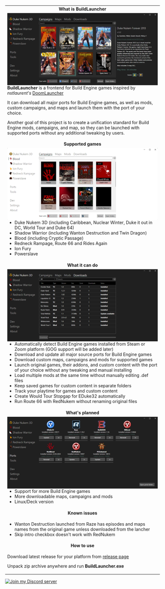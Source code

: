 <table>

<tr>
<td align="center" valign="middle">
<b>What is BuildLauncher</b>
</td>
</tr>

<tr>
<td valign="center">
<img align="right" src="img/img1.png">

<b>BuildLauncher</b> is a frontend for Build Engine games inspired by *nstlaurent's* [DoomLauncher](https://github.com/nstlaurent/DoomLauncher)

It can download all major ports for Build Engine games, as well as mods, custom campaigns, and maps and launch them with the port of your choice.

Another goal of this project is to create a unification standard for Build Engine mods, campaigns, and map, so they can be launched with supported ports without any additional tweaking by users.

</td>
</tr>

<tr>
<td align="center" valign="middle">
<b>Supported games</b>
</td>
</tr>

<tr>
<td valign="center">
<img align="right" src="img/img2.png">

- Duke Nukem 3D (including Caribbean, Nuclear Winter, Duke it out in DC, World Tour and  Duke 64)
- Shadow Warrior (including Wanton Destruction and Twin Dragon)
- Blood (including Cryptic Passage)
- Redneck Rampage, Route 66 and Rides Again
- Ion Fury
- Powerslave

</td>
</tr>

<tr>
<td align="center" valign="middle">
<b>What it can do</b>
</td>
</tr>

<tr>
<td valign="center">
<img align="right" src="img/img3.png">

- Automatically detect Build Engine games installed from Steam or Zoom platform (GOG support will be added later)
- Download and update all major source ports for Build Engine games
- Download custom maps, campaigns and mods for supported games
- Launch original games, their addons, and custom content with the port of your choice without any tweaking and manual installing
- Load multiple mods at the same time without manually editing .def files
- Keep saved games for custom content in separate folders
- Track your playtime for games and custom content
- Create Would Tour Stopgap for EDuke32 automatically
- Run Route 66 with RedNukem without renaming original files

</td>
</tr>

<tr>
<td align="center" valign="middle">
<b>What's planned</b>
</td>
</tr>

<tr>
<td valign="center">
<img align="right" src="img/img4.png">

- Support for more Build Engine games
- More downloadable maps, campaigns and mods
- Linux/Deck version

</td>
</tr>

<tr>
<td align="center" valign="middle">
<b>Known issues</b>
</td>
</tr>

<tr>
<td valign="center">

- Wanton Destruction launched from Raze has episodes and maps names from the original game unless downloaded from the lancher
- Skip intro checkbox doesn't work with RedNukem

</td>
</tr>

<tr>
<td align="center" valign="middle">
<b>How to use</b>
</td>
</tr>

<tr>
<td valign="center">

Download latest release for your platform from <a href="https://github.com/fgsfds/BuildLauncher/releases">release page</a>

Unpack zip archive anywhere and run <b>BuildLauncher.exe</b>

</td>
</tr>

</table>

<img align="left" height="32" src="https://assets-global.website-files.com/6257adef93867e50d84d30e2/636e0a6a49cf127bf92de1e2_icon_clyde_blurple_RGB.png"> <a href="https://discord.gg/mWvKyxR4et">Join my Discord server</a>
